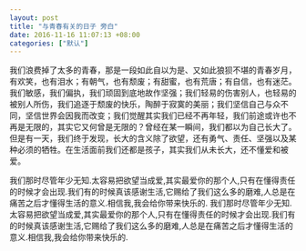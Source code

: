 ```yaml
---
layout: post
title: "与青春有关的日子 旁白"
date: 2016-11-16 11:07:13 +08:00
categories: ["默认"]
---
```


<p>我们浪费掉了太多的青春，那是一段如此自以为是、又如此狼狈不堪的青春岁月，有欢笑，也有泪水；有朝气，也有颓废；有甜蜜，也有荒唐；有自信，也有迷茫。我们敏感，我们偏执，我们顽固到底地故作坚强；我们轻易的伤害别人，也轻易的被别人所伤，我们追逐于颓废的快乐，陶醉于寂寞的美丽；我们坚信自己与众不同，坚信世界会因我而改变；我们觉醒其实我们已经不再年轻，我们前途或许也不再是无限的，其实它又何曾是无限的？曾经在某一瞬间，我们都以为自己长大了。但是有一天，我们终于发现，长大的含义除了欲望，还有勇气、责任、坚强以及某种必须的牺牲。在生活面前我们还都是孩子，其实我们从未长大，还不懂爱和被爱。</p>
<p>我们那时尽管年少无知.太容易把欲望当成爱,其实最爱你的那个人,只有在懂得责任的时候才会出现.我们有的时候真该感谢生活,它赐给了我们这么多的磨难,人总是在痛苦之后才懂得生活的意义.相信我,我会给你带来快乐的.
我们那时尽管年少无知.太容易把欲望当成爱,其实最爱你的那个人,只有在懂得责任的时候才会出现.我们有的时候真该感谢生活,它赐给了我们这么多的磨难,人总是在痛苦之后才懂得生活的意义.相信我,我会给你带来快乐的.</p>